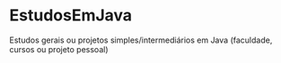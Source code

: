 # EstudosEmJava
Estudos gerais ou projetos simples/intermediários em Java (faculdade, cursos ou projeto pessoal)
